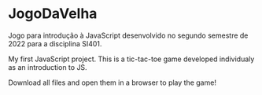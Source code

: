 # JogoDaVelha
Jogo para introdução à JavaScript desenvolvido no segundo semestre de 2022 para a disciplina SI401.

My first JavaScript project. This is a tic-tac-toe game developed individualy as an introduction to JS.

Download all files and open them in a browser to play the game!
